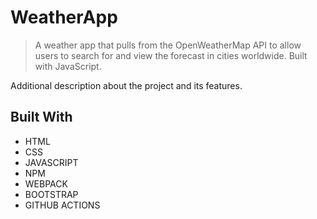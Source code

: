 
# WeatherApp

>  A weather app that pulls from the OpenWeatherMap API to allow users to search for and view the forecast in cities worldwide. Built with JavaScript.

Additional description about the project and its features.

## Built With

- HTML 
- CSS
- JAVASCRIPT
- NPM
- WEBPACK
- BOOTSTRAP
- GITHUB ACTIONS

